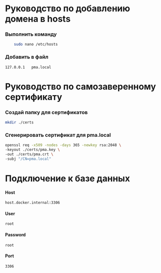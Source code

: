 # Руководство по добавлению домена в hosts

### Выполнить команду
```bash   
	sudo nano /etc/hosts
```
### Добавить в файл
```
127.0.0.1   pma.local
```

# Руководство по самозаверенному сертификату

### Создай папку для сертификатов
```bash  
mkdir ./certs
```

### Сгенерировать сертификат для pma.local
```bash  
openssl req -x509 -nodes -days 365 -newkey rsa:2048 \
-keyout ./certs/pma.key \
-out ./certs/pma.crt \
-subj "/CN=pma.local"
```

# Подключение к базе данных 

#### Host
```
host.docker.internal:3306
```
#### User
```
root
```
#### Password
```
root
```
#### Port
```
3306
```